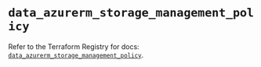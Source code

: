 # `data_azurerm_storage_management_policy`

Refer to the Terraform Registry for docs: [`data_azurerm_storage_management_policy`](https://registry.terraform.io/providers/hashicorp/azurerm/4.11.0/docs/data-sources/storage_management_policy).
